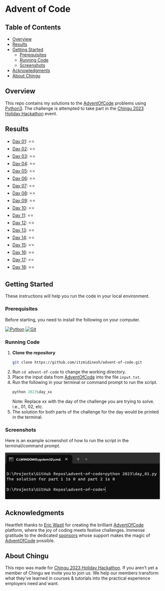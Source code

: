 # Advent of Code

## Table of Contents
- [Overview](#overview)
- [Results](#results)
- [Getting Started](#getting-started)
  * [Prerequisites](#prerequisites)
  * [Running Code](#running-code)
  * [Screenshots](#screenshots)
- [Acknowledgments](#acknowledgments)
- [About Chingu](#about-chingu)

## Overview

This repo contains my solutions to the [AdventOfCode](https://adventofcode.com/) problems using [Python3](https://www.python.org/). The challenge is attempted to take part in the [Chingu 2023 Holiday Hackathon](https://wwww.chingu.io/) event.

## Results

- [Day 01](2023/day_01.py): ⭐️⭐️
- [Day 02](2023/day_02.py): ⭐️⭐️
- [Day 03](2023/day_03.py): ⭐️⭐️
- [Day 04](2023/day_04.py): ⭐️⭐️
- [Day 05](2023/day_05.py): ⭐️⭐️
- [Day 06](2023/day_06.py): ⭐️⭐️
- [Day 07](2023/day_07.py): ⭐️⭐️
- [Day 08](2023/day_08.py): ⭐️⭐️
- [Day 09](2023/day_09.py): ⭐️⭐️
- [Day 10](2023/day_10.py): ⭐️⭐️
- [Day 11](2023/day_11.py): ⭐️⭐️
- [Day 12](2023/day_12.py): ⭐️⭐️
- [Day 13](2023/day_13.py): ⭐️⭐️
- [Day 14](2023/day_14.py): ⭐️⭐️
- [Day 15](2023/day_15.py): ⭐️⭐️
- [Day 16](2023/day_16.py): ⭐️⭐️
- [Day 17](2023/day_17.py): ⭐️⭐️
- [Day 18](2023/day_18.py): ⭐️⭐️

## Getting Started

These instructions will help you run the code in your local environment.

### Prerequisites

Before starting, you need to install the following on your computer.

[![Python](https://img.shields.io/badge/python-3670A0?style=for-the-badge&logo=python&logoColor=ffdd54)](https://www.python.org/downloads/)
[![Git](https://img.shields.io/badge/git-%23F05033.svg?style=for-the-badge&logo=git&logoColor=white)](https://git-scm.com/downloads)

### Running Code

1. **Clone the repository**
    ```bash
    git clone https://github.com/itzmidinesh/advent-of-code.git
    ```
2. Run `cd advent-of-code` to change the working directory.
3. Place the input data from [AdventOfCode](https://adventofcode.com/) into the file `input.txt`.
4. Run the following in your terminal or command prompt to run the script. 
    ```python
    python 2023\day_xx
    ```
    Note: Replace xx with the day of the challenge you are trying to solve. i.e., 01, 02, etc.
5. The solution for both parts of the challenge for the day would be printed in the terminal.

### Screenshots
Here is an example screenshot of how to run the script in the terminal/command prompt.

![Example Screenshot](assets/images/running-code.png)

## Acknowledgments

Heartfelt thanks to [Eric Wastl](https://was.tl/) for creating the brilliant [AdventOfCode](https://adventofcode.com/) platform, where the joy of coding meets festive challenges. Immense gratitude to the dedicated [sponsors](https://adventofcode.com/2023/sponsors) whose support makes the magic of [AdventOfCode](https://adventofcode.com/) possible.

## About Chingu

This repo was made for [Chingu 2023 Holiday Hackathon](https://wwww.chingu.io/).
If you aren’t yet a member of Chingu we invite you to join us. We help our members transform what they’ve learned in courses & tutorials into the practical experience employers need and want.